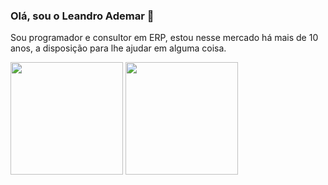 ### Olá, sou o Leandro Ademar 👋

Sou programador e consultor em ERP, estou nesse mercado há mais de 10 anos, a disposição para lhe ajudar em alguma coisa.

<div>
  <img height="180em" src="https://github-readme-stats.vercel.app/api?username=leandroademar&show_icons=true&theme=algolia&include_all_commits=true&count_private=true"/>
  <img height="180em" src="https://github-readme-stats.vercel.app/api/top-langs/?username=leandroademar&layout=compact&langs_count=6&theme=algolia"/>
</div>
